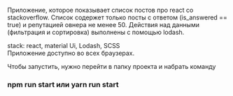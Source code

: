 Приложение, которое показывает список постов про react со stackoverflow.
Список содержет только посты с ответом (is_answered == true) и репутацией овнера не менее 50.
Действия над данными (фильтрация и сортировка) выполнены с помощью lodash.

stack: react, material Ui, Lodash, SCSS <br>
Приложение доступно во всех браузерах.

Чтобы запустить, нужно перейти в папку проекта и набрать команду 
### npm run start или yarn run start